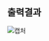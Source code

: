 ## 출력결과 
![캡처](https://user-images.githubusercontent.com/65329769/92353309-f7f9ac00-f11a-11ea-8a28-145ea63aeef4.JPG)
